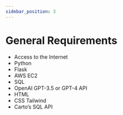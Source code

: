 ```yaml
---
sidebar_position: 3
---
```


# General Requirements

- Access to the Internet
- Python
- Flask
- AWS EC2
- SQL
- OpenAI GPT-3.5 or GPT-4 API
- HTML
- CSS Tailwind
- Carto’s SQL API
